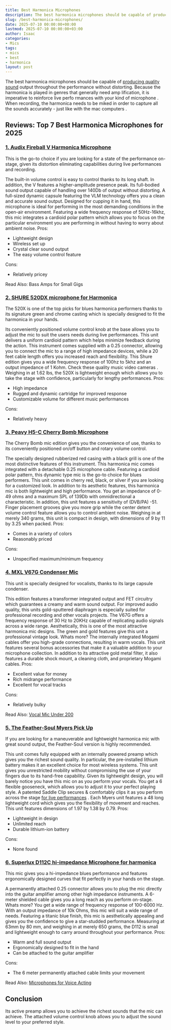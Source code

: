 ```yaml
---
title: Best Harmonica Microphones
description: The best harmonica microphones should be capable of producing quality sound output throughout the performance without distorting. Because the harmonica is...
slug: /best-harmonica-microphones/
date: 2025-07-10 00:00:00+00:00
lastmod: 2025-07-10 00:00:00+03:00
author: Isaac
categories:
- Mics
tags:
- mics
- best
- harmonica
layout: post
---
```

The best harmonica microphones should be capable of
[producing quality sound](https://blogs.uoregon.edu/uocinetech/recording-and-exporting-standards/audio-recording-standards/)
output throughout the performance without distorting.
Because the harmonica is played in genres that generally need amp
lification, it is imperative to reinforce live perfo
rmances with your
kind of microphone
.
When recording, the harmonica needs to be miked in order to capture all the sounds accurately - just like with the
mac computers
.
## Reviews: Top 7 Best Harmonica Microphones for 2025
### [1. Audix Fireball V Harmonica Microphone](https://www.amazon.com/dp/B000H2DAXA/?tag=p-policy-20)
This is the go-to choice if you are looking for a state of the performance on-stage, given its distortion eliminating capabilities during live performances and recording.

The built-in volume control is easy to control thanks to its long shaft. In addition, the V features a higher-amplitude presence peak.
Its full-bodied sound output capable of handling over 140Db of output without distorting. A full-sized dynamic capsule featuring the VLM technology offers you a clean and accurate sound output.
Designed for cupping it in hand, this microphone is ideal for performing in the most demanding conditions in the open-air environment.
Featuring a wide frequency response of 50Hz-16khz, this mic integrates a cardioid polar pattern which allows you to focus on the particular environment you are performing in without having to worry about ambient noise.
Pros:
- Lightweight design
- Wireless set up
- Crystal clear sound output
- The easy volume control feature

Cons:
- Relatively pricey


Read Also:
Bass Amps for Small Gigs
### [2. SHURE 520DX microphone for Harmonica](https://www.amazon.com/dp/B0002CZYHK/?tag=p-policy-20)
The 520X is one of the top picks for blues harmonica performers thanks to its signature green and chrome casting which is specially designed to fit the harmonica in your hands.

Its conveniently positioned volume control knob at the base allows you to adjust the mic to suit the users needs during live performances.
This unit delivers a uniform cardioid pattern which helps minimize feedback during the action. This instrument comes supplied with a 0.25 connector, allowing you to connect the mic to a range of high impedance devices, while a 20 feet cable length offers you increased reach and flexibility.
This Shure edition gives you a wide frequency response of 100hz to 5khz and an output impedance of 1 Kohm. Check these
quality music video cameras
.
Weighing in at 1.62 lbs, the 520X is lightweight enough which allows you to take the stage with confidence, particularly for lengthy performances.
Pros:
- High impedance
- Rugged and dynamic cartridge for improved response
- Customizable volume for different music performances

Cons:
- Relatively heavy


### [3. Peavy H5-C Cherry Bomb Microphone](https://www.amazon.com/dp/B003OURTAW/?tag=p-policy-20)
The Cherry Bomb mic edition gives you the convenience of use, thanks to its conveniently positioned on/off button and rotary volume control.


The specially designed rubberized red casing with a black grill is one of the most distinctive features of this instrument. This harmonica mic comes integrated with a detachable 0.25 microphone cable.
Featuring a cardioid polar pattern, this
dynamic type mic
is the go-to choice for blues performers. This unit comes in cherry red, black, or silver if you are looking for a customized look.
In addition to its aesthetic features, this harmonica mic is both lightweight and high performance. You get an impedance of 0-49 ohms and a maximum SPL of 139Db with omnidirectional a characteristic.
In addition, this unit features a sensitivity of (DVB/PA) -51. Finger placement grooves give you more grip while the center detent volume control feature allows you to control ambient noise.
Weighing in at merely 340 grams, this unit is compact in design, with dimensions of 9 by 11 by 3.25 when packed.
Pros:
- Comes in a variety of colors
- Reasonably priced

Cons:
- Unspecified maximum/minimum frequency

### [4. MXL V67G Condenser Mic](https://www.amazon.com/dp/B000JRPYGE/?tag=p-policy-20)
This unit is specially designed for vocalists, thanks to its large capsule condenser.

This edition features a transformer integrated output and FET circuitry which guarantees a creamy and warm sound output.
For improved audio quality, this units gold-sputtered diaphragm is especially suited for
professional recording
and other vocals projects.
The V67G offers a frequency response of 30 Hz to 20KHz capable of replicating audio signals across a wide range. Aesthetically, this is one of the most attractive harmonica mic designs.
The green and gold features give this unit a professional vintage look. Whats more? The internally integrated Mogami cables offer you high-grade connections, resulting in warm vocals.
This unit features several bonus accessories that make it a valuable addition to your microphone collection.
In addition to its attractive gold metal filter, it also features a durable shock mount, a cleaning cloth, and proprietary Mogami cables.
Pros:
- Excellent value for money
- Rich midrange performance
- Excellent for vocal tracks

Cons:
- Relatively bulky

Read Also:
[Vocal Mic Under 200](https://pestpolicy.com/best-vocal-mic-under-200/)
### [5. The Feather-Soul Myers Pick Up](https://www.amazon.com/dp/B00X6AAQO6/?tag=p-policy-20)
If you are looking for a maneuverable and lightweight harmonica mic with great sound output, the Feather-Soul version is highly recommended.

This unit comes fully equipped with an internally powered preamp which gives you the richest sound quality. In particular, the pre-installed lithium battery makes it an excellent choice for most wireless systems.
This unit gives you unrestricted mobility without compromising the use of your fingers due to its hand-free capability. Given its lightweight design, you will barely notice you have this mic on as you perform your vocals.
You get a 6 flexible gooseneck, which allows you to adjust it to your perfect playing style. A patented Saddle Clip secures & comfortably clips it as you perform across the stage
[for live performances](https://pestpolicy.com/best-microphone-for-vocals-live-performance/)
.
Each Myers unit features a 48 long lightweight cord which gives you the flexibility of movement and reaches. This unit features dimensions of 1.97 by 1.38 by 0.79.
Pros:
- Lightweight in design
- Unlimited reach
- Durable lithium-ion battery

Cons:
- None found

### [6. Superlux D112C hi-impedance Microphone for harmonica](https://www.amazon.com/dp/B000SAGSRQ/?tag=p-policy-20)
This mic gives you a hi-impedance blues performance and features ergonomically designed curves that fit perfectly in your hands on the stage.

A permanently attached 0.25 connector allows you to plug the mic directly into the guitar amplifier among other high impedance instruments.
A 6-meter shielded cable gives you a long reach as you perform on-stage. Whats more? You get a wide range of frequency response of 100-6000 Hz.
With an output impedance of 10k Ohms, this mic will suit a wide range of needs. Featuring a titanic blue finish, this mic is aesthetically appealing and gives you the confidence to give a star-studded performance.
Measuring at 63mm by 80 mm, and weighing in at merely 650 grams, the D112 is small and lightweight enough to carry around throughout your performance.
Pros:
- Warm and full sound output
- Ergonomically designed to fit in the hand
- Can be attached to the guitar amplifier

Cons:
- The 6 meter permanently attached cable limits your movement

Read Also:
[Microphones for Voice Acting](https://pestpolicy.com/best-microphones-for-voice-acting/)
## Conclusion
Its active preamp allows you to achieve the richest sounds that the mic can achieve. The attached volume control knob allows you to adjust the sound level to your preferred style.
